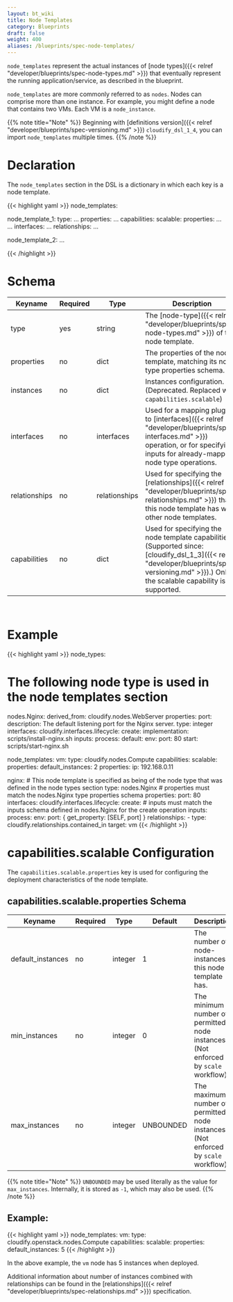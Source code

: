 ```yaml
---
layout: bt_wiki
title: Node Templates
category: Blueprints
draft: false
weight: 400
aliases: /blueprints/spec-node-templates/
---
```


`node_templates` represent the actual instances of [node types]({{< relref "developer/blueprints/spec-node-types.md" >}}) that eventually represent the running application/service, as described in the blueprint.

`node_templates` are more commonly referred to as `nodes`. Nodes can comprise more than one instance. For example, you might define a node that contains two VMs. Each VM is a `node_instance`.

{{% note title="Note" %}}
Beginning with [definitions version]({{< relref "developer/blueprints/spec-versioning.md" >}}) `cloudify_dsl_1_4`, you can import `node_templates` multiple times.
{{% /note %}}

# Declaration

The `node_templates` section in the DSL is a dictionary in which each key is a node template.

{{< highlight  yaml >}}
node_templates:

  node_template_1:
    type: ...
    properties:
      ...
    capabilities:
      scalable:
        properties:
          ...
      ...
    interfaces:
      ...
    relationships:
      ...

  node_template_2:
    ...

{{< /highlight >}}


# Schema


Keyname       | Required | Type          | Description
-----------   | -------- | ----          | -----------
type          | yes      | string        | The [node-type]({{< relref "developer/blueprints/spec-node-types.md" >}}) of this node template.
properties    | no       | dict          | The properties of the node template, matching its node type properties schema.
instances     | no       | dict          | Instances configuration. (Deprecated. Replaced with `capabilities.scalable`)
interfaces    | no       | interfaces    | Used for a mapping plugins to [interfaces]({{< relref "developer/blueprints/spec-interfaces.md" >}}) operation, or for specifying inputs for already-mapped node type operations.
relationships | no       | relationships | Used for specifying the [relationships]({{< relref "developer/blueprints/spec-relationships.md" >}}) that this node template has with other node templates.
capabilities  | no       | dict          | Used for specifying the node template capabilities (Supported since: [cloudify_dsl_1_3]({{< relref "developer/blueprints/spec-versioning.md" >}}).) Only the scalable capability is supported.

<br/>


# Example

{{< highlight  yaml >}}
node_types:
  # The following node type is used in the node templates section
  nodes.Nginx:
    derived_from: cloudify.nodes.WebServer
    properties:
      port:
        description: The default listening port for the Nginx server.
        type: integer
    interfaces:
      cloudify.interfaces.lifecycle:
        create:
          implementation: scripts/install-nginx.sh
          inputs:
            process:
              default:
                env:
                  port: 80
        start: scripts/start-nginx.sh

node_templates:
  vm:
    type: cloudify.nodes.Compute
    capabilities:
      scalable:
        properties:
          default_instances: 2
    properties:
      ip: 192.168.0.11

  nginx:
    # This node template is specified as being of the node type that was defined in the node types section
    type: nodes.Nginx
    # properties must match the nodes.Nginx type properties schema
    properties:
      port: 80
    interfaces:
      cloudify.interfaces.lifecycle:
        create:
          # inputs must match the inputs schema defined in nodes.Nginx for the create operation
          inputs:
            process:
              env:
                port: { get_property: [SELF, port] }
    relationships:
      - type: cloudify.relationships.contained_in
        target: vm
{{< /highlight >}}



# capabilities.scalable Configuration

The `capabilities.scalable.properties` key is used for configuring the deployment characteristics of the node template.

## capabilities.scalable.properties Schema

Keyname           | Required | Type     | Default   | Description
-----------       | -------- | ----     | ---       | -----------
default_instances | no       | integer  | 1         | The number of node-instances this node template has.
min_instances     | no       | integer  | 0         | The minimum number of permitted node instances. (Not enforced by `scale` workflow)
max_instances     | no       | integer  | UNBOUNDED | The maximum number of permitted node instances. (Not enforced by `scale` workflow)

{{% note title="Note" %}}
`UNBOUNDED` may be used literally as the value for `max_instances`. Internally, it is stored as `-1`, which may also be used.
{{% /note %}}

## Example:

{{< highlight  yaml >}}
node_templates:
  vm:
    type: cloudify.openstack.nodes.Compute
    capabilities:
      scalable:
        properties:
          default_instances: 5
{{< /highlight >}}

In the above example, the `vm` node has 5 instances when deployed.

Additional information about number of instances combined with relationships can be found in the [relationships]({{< relref "developer/blueprints/spec-relationships.md" >}}) specification.
